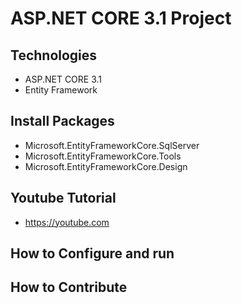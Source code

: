 # ASP.NET CORE 3.1 Project
## Technologies 
- ASP.NET CORE 3.1
- Entity Framework 
## Install Packages
- Microsoft.EntityFrameworkCore.SqlServer
- Microsoft.EntityFrameworkCore.Tools
- Microsoft.EntityFrameworkCore.Design
## Youtube Tutorial 
- https://youtube.com
## How to Configure and run 
## How to Contribute
